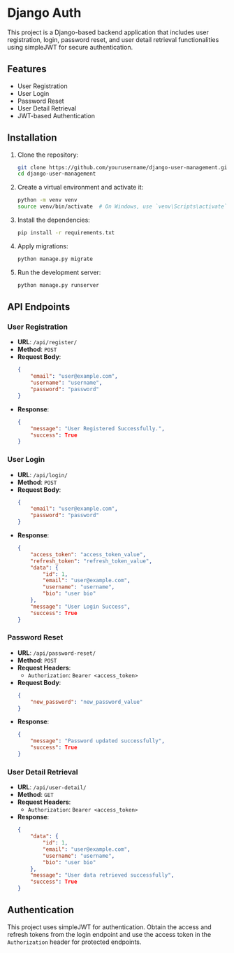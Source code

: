 # Django Auth

This project is a Django-based backend application that includes user registration, login, password reset, and user detail retrieval functionalities using simpleJWT for secure authentication.

## Features

- User Registration
- User Login
- Password Reset
- User Detail Retrieval
- JWT-based Authentication

## Installation

1. Clone the repository:
    ```bash
    git clone https://github.com/yourusername/django-user-management.git
    cd django-user-management
    ```

2. Create a virtual environment and activate it:
    ```bash
    python -m venv venv
    source venv/bin/activate  # On Windows, use `venv\Scripts\activate`
    ```

3. Install the dependencies:
    ```bash
    pip install -r requirements.txt
    ```

4. Apply migrations:
    ```bash
    python manage.py migrate
    ```

5. Run the development server:
    ```bash
    python manage.py runserver
    ```

## API Endpoints

### User Registration

- **URL**: `/api/register/`
- **Method**: `POST`
- **Request Body**:
    ```json
    {
        "email": "user@example.com",
        "username": "username",
        "password": "password"
    }
    ```
- **Response**:
    ```json
    {
        "message": "User Registered Successfully.",
        "success": True
    }
    ```

### User Login

- **URL**: `/api/login/`
- **Method**: `POST`
- **Request Body**:
    ```json
    {
        "email": "user@example.com",
        "password": "password"
    }
    ```
- **Response**:
    ```json
    {
        "access_token": "access_token_value",
        "refresh_token": "refresh_token_value",
        "data": {
            "id": 1,
            "email": "user@example.com",
            "username": "username",
            "bio": "user bio"
        },
        "message": "User Login Success",
        "success": True
    }
    ```

### Password Reset

- **URL**: `/api/password-reset/`
- **Method**: `POST`
- **Request Headers**:
    - `Authorization`: `Bearer <access_token>`
- **Request Body**:
    ```json
    {
        "new_password": "new_password_value"
    }
    ```
- **Response**:
    ```json
    {
        "message": "Password updated successfully",
        "success": True
    }
    ```

### User Detail Retrieval

- **URL**: `/api/user-detail/`
- **Method**: `GET`
- **Request Headers**:
    - `Authorization`: `Bearer <access_token>`
- **Response**:
    ```json
    {
        "data": {
            "id": 1,
            "email": "user@example.com",
            "username": "username",
            "bio": "user bio"
        },
        "message": "User data retrieved successfully",
        "success": True
    }
    ```

## Authentication

This project uses simpleJWT for authentication. Obtain the access and refresh tokens from the login endpoint and use the access token in the `Authorization` header for protected endpoints.
